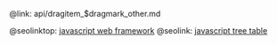@link: api/dragitem_$dragmark_other.md

@seolinktop: [javascript web framework](https://webix.com)
@seolink: [javascript tree table](https://webix.com/widget/treetable/)